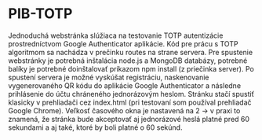 # PIB-TOTP
Jednoduchá webstránka slúžiaca na testovanie TOTP autentizácie prostredníctvom Google Authenticator aplikácie. Kód pre prácu s TOTP algoritmom sa nachádza v prečinku routes na strane servera. Pre spustenie webstránky je potrebná inštalácia node.js a MongoDB databázy, potrebné balíky je potrebné doinštalovať príkazom npm install (z priečinka server). Po spustení servera je možné vyskúšat registráciu, naskenovanie vygenerovaného QR kódu do aplikácie Google Authenticator a následne prihlásenie do účtu chráneného jednorázovým heslom. Stránku stačí spustiť klasicky v prehliadači cez index.html (pri testovaní som používal prehliadač Google Chrome). Veľkosť časového okna je nastavená na 2 -> v praxi to znamená, že stránka bude akceptovať aj jednorázové heslá platné pred 60 sekundami a aj také, ktoré by boli platné o 60 sekúnd.
